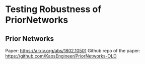 # Testing Robustness of PriorNetworks

## Prior Networks

Paper: https://arxiv.org/abs/1802.10501
Github repo of the paper: https://github.com/KaosEngineer/PriorNetworks-OLD
